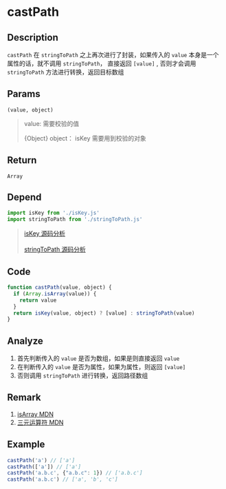 # castPath

## Description 
`castPath` 在 `stringToPath` 之上再次进行了封装，如果传入的 `value` 本身是一个属性的话，就不调用 `stringToPath`， 直接返回 `[value]` , 否则才会调用 `stringToPath` 方法进行转换，返回目标数组
## Params
`(value, object)`

> value: 需要校验的值
>
> {Object} object： isKey 需要用到校验的对象
>

## Return
`Array`
## Depend
```js
import isKey from './isKey.js'
import stringToPath from './stringToPath.js'
```
> [isKey 源码分析](./isKey.md)
> <br/>
> <br/>
> [stringToPath 源码分析](./stringToPath.md)
>

## Code
```js
function castPath(value, object) {
  if (Array.isArray(value)) {
    return value
  }
  return isKey(value, object) ? [value] : stringToPath(value)
}
```

## Analyze
1. 首先判断传入的 `value` 是否为数组，如果是则直接返回 `value`
2. 在判断传入的 `value` 是否为属性，如果为属性，则返回 `[value]`
3. 否则调用 `stringToPath` 进行转换，返回路径数组

## Remark
1. [isArray MDN](https://developer.mozilla.org/zh-CN/docs/Web/JavaScript/Reference/Global_Objects/Array/isArray)
2. [三元运算符 MDN](https://developer.mozilla.org/zh-CN/docs/Web/JavaScript/Reference/Operators/Conditional_Operator)

## Example
```js
castPath('a') // ['a']
castPath(['a']) // ['a']
castPath('a.b.c', {"a.b.c": 1}) // ['a.b.c']
castPath('a.b.c') // ['a', 'b', 'c']
```

